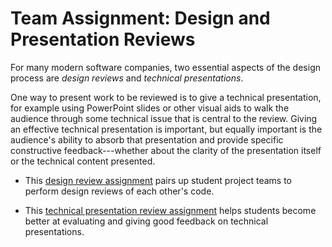 # Team Assignment: Design and Presentation Reviews

For many modern software companies, two essential aspects of the design
process are _design reviews_ and _technical presentations_. 

One way to present work to be reviewed is to give a technical
presentation, for example using PowerPoint slides or other visual aids
to walk the audience through some technical issue that is central to the
review.  Giving an effective technical presentation is important, but
equally important is the audience's ability to absorb that presentation
and provide specific constructive feedback---whether about the
clarity of the presentation itself or the technical content presented.

* This [design review assignment](design_review.md) pairs up student project teams to
perform design reviews of each other's code.

* This [technical presentation review assignment](presentation_review.md) helps students
become better at evaluating and giving good feedback on technical
presentations.
